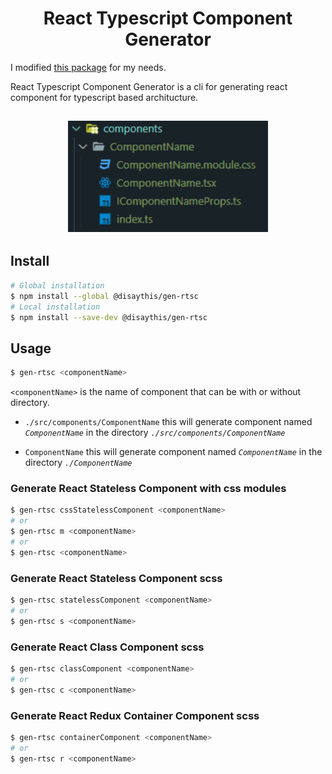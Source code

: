 <h1 align="center"> React Typescript Component Generator</h1>

I modified [this package](https://www.npmjs.com/package/react-typescript-component-generator) for my needs.

React Typescript Component Generator is a cli for generating react component for typescript based architucture.

<h2 align="center">
	<img width="320" src="assets/img/dir.PNG" alt="gen-rtsc">
</h2>

## Install

```bash
# Global installation
$ npm install --global @disaythis/gen-rtsc
# Local installation
$ npm install --save-dev @disaythis/gen-rtsc
```

## Usage

```bash
$ gen-rtsc <componentName>
```

`<componentName>` is the name of component that can be with or without directory.

- `./src/components/ComponentName`
  this will generate component named _`ComponentName`_ in the directory _`./src/components/ComponentName`_

- `ComponentName`
  this will generate component named _`ComponentName`_ in the directory _`./ComponentName`_

### Generate React Stateless Component with css modules

```bash
$ gen-rtsc cssStatelessComponent <componentName>
# or
$ gen-rtsc m <componentName>
# or
$ gen-rtsc <componentName>
```

### Generate React Stateless Component scss

```bash
$ gen-rtsc statelessComponent <componentName>
# or
$ gen-rtsc s <componentName>
```

### Generate React Class Component scss

```bash
$ gen-rtsc classComponent <componentName>
# or
$ gen-rtsc c <componentName>
```

### Generate React Redux Container Component scss

```bash
$ gen-rtsc containerComponent <componentName>
# or
$ gen-rtsc r <componentName>
```
